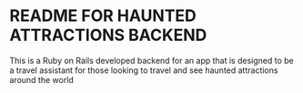 # README FOR HAUNTED ATTRACTIONS BACKEND

This is a Ruby on Rails developed backend for an app that is designed to be a travel assistant for those looking to travel and see haunted attractions around the world

